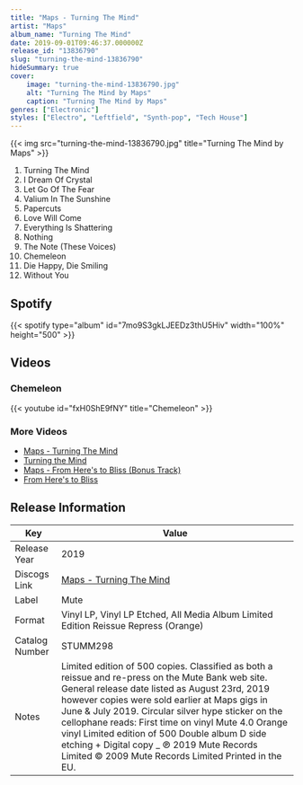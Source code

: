 ```yaml
---
title: "Maps - Turning The Mind"
artist: "Maps"
album_name: "Turning The Mind"
date: 2019-09-01T09:46:37.000000Z
release_id: "13836790"
slug: "turning-the-mind-13836790"
hideSummary: true
cover:
    image: "turning-the-mind-13836790.jpg"
    alt: "Turning The Mind by Maps"
    caption: "Turning The Mind by Maps"
genres: ["Electronic"]
styles: ["Electro", "Leftfield", "Synth-pop", "Tech House"]
---
```


{{< img src="turning-the-mind-13836790.jpg" title="Turning The Mind by Maps" >}}

<!-- section break -->

1. Turning The Mind
2. I Dream Of Crystal
3. Let Go Of The Fear
4. Valium In The Sunshine
5. Papercuts
6. Love Will Come
7. Everything Is Shattering
8. Nothing
9. The Note (These Voices)
10. Chemeleon
11. Die Happy, Die Smiling
12. Without You

<!-- section break -->


## Spotify
{{< spotify type="album" id="7mo9S3gkLJEEDz3thU5Hiv" width="100%" height="500" >}}



## Videos
### Chemeleon
{{< youtube id="fxH0ShE9fNY" title="Chemeleon" >}}<br>

### More Videos

- [Maps - Turning The Mind](https://www.youtube.com/watch?v=VRvjPQRp6Co)
- [Turning the Mind](https://www.youtube.com/watch?v=wX4ALgTvqaw)
- [Maps - From Here's to Bliss (Bonus Track)](https://www.youtube.com/watch?v=2c6q2F-zEM0)
- [From Here's to Bliss](https://www.youtube.com/watch?v=EK7rKGkYesM)


## Release Information
|  Key           | Value                                                |
| ---------------| ---------------------------------------------------- |
| Release Year   | 2019                                   |
| Discogs Link   | [Maps - Turning The Mind](https://www.discogs.com/release/13836790-Maps-Turning-The-Mind) |
| Label          | Mute |
| Format         | Vinyl LP, Vinyl LP Etched, All Media Album Limited Edition Reissue Repress (Orange) |
| Catalog Number | STUMM298 |
| Notes | Limited edition of 500 copies. Classified as both a reissue and re-press on the Mute Bank web site. General release date listed as August 23rd, 2019 however copies were sold earlier at Maps gigs in June & July 2019.  Circular silver hype sticker on the cellophane reads:  First time on vinyl  Mute 4.0 Orange vinyl Limited edition of 500  Double album D side etching + Digital copy _  ℗ 2019 Mute Records Limited © 2009 Mute Records Limited Printed in the EU. |